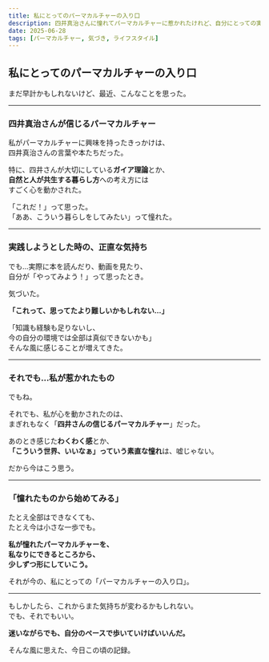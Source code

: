 ```yaml
---
title: 私にとってのパーマカルチャーの入り口
description: 四井真治さんに憧れてパーマカルチャーに惹かれたけれど、自分にとっての実践の形について考えはじめた気づきの記録。
date: 2025-06-28
tags: [パーマカルチャー, 気づき, ライフスタイル]
---
```


## 私にとってのパーマカルチャーの入り口

まだ早計かもしれないけど、最近、こんなことを思った。

---

### 四井真治さんが信じるパーマカルチャー

私がパーマカルチャーに興味を持ったきっかけは、  
四井真治さんの言葉や本たちだった。

特に、四井さんが大切にしている**ガイア理論**とか、  
**自然と人が共生する暮らし方**への考え方には  
すごく心を動かされた。

「これだ！」って思った。  
「ああ、こういう暮らしをしてみたい」って憧れた。

---

### 実践しようとした時の、正直な気持ち

でも…実際に本を読んだり、動画を見たり、  
自分が「やってみよう！」って思ったとき。

気づいた。

**「これって、思ってたより難しいかもしれない…」**

「知識も経験も足りないし、  
今の自分の環境では全部は真似できないかも」  
そんな風に感じることが増えてきた。

---

### それでも…私が惹かれたもの

でもね。

それでも、私が心を動かされたのは、  
まぎれもなく「**四井さんの信じるパーマカルチャー**」だった。

あのとき感じた**わくわく感**とか、  
**「こういう世界、いいなぁ」っていう素直な憧れ**は、嘘じゃない。

だから今はこう思う。

---

### 「憧れたものから始めてみる」

たとえ全部はできなくても、  
たとえ今は小さな一歩でも。

**私が憧れたパーマカルチャーを、  
私なりにできるところから、  
少しずつ形にしていこう。**

それが今の、私にとっての「パーマカルチャーの入り口」。

---

もしかしたら、これからまた気持ちが変わるかもしれない。  
でも、それでもいい。

**迷いながらでも、自分のペースで歩いていけばいいんだ。**

そんな風に思えた、今日この頃の記録。

<!-- Google tag (gtag.js) -->
<script async src="https://www.googletagmanager.com/gtag/js?id=G-89D1F7DMB6"></script>
<script>
  window.dataLayer = window.dataLayer || [];
  function gtag(){dataLayer.push(arguments);}
  gtag('js', new Date());

  gtag('config', 'G-89D1F7DMB6');
</script>
